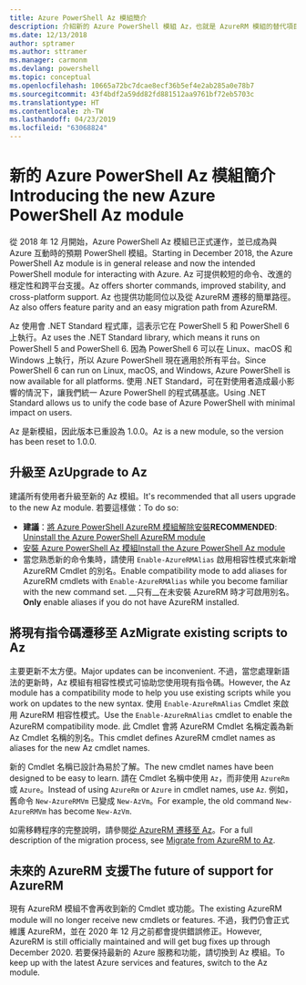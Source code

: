 ```yaml
---
title: Azure PowerShell Az 模組簡介
description: 介紹新的 Azure PowerShell 模組 Az，也就是 AzureRM 模組的替代項目。
ms.date: 12/13/2018
author: sptramer
ms.author: sttramer
ms.manager: carmonm
ms.devlang: powershell
ms.topic: conceptual
ms.openlocfilehash: 10665a72bc7dcae8ecf36b5ef4e2ab285a0e78b7
ms.sourcegitcommit: 43f4bdf2a59dd82fd881512aa9761bf72eb5703c
ms.translationtype: HT
ms.contentlocale: zh-TW
ms.lasthandoff: 04/23/2019
ms.locfileid: "63068824"
---
```

# <a name="introducing-the-new-azure-powershell-az-module"></a><span data-ttu-id="bfc57-103">新的 Azure PowerShell Az 模組簡介</span><span class="sxs-lookup"><span data-stu-id="bfc57-103">Introducing the new Azure PowerShell Az module</span></span>

<span data-ttu-id="bfc57-104">從 2018 年 12 月開始，Azure PowerShell Az 模組已正式運作，並已成為與 Azure 互動時的預期 PowerShell 模組。</span><span class="sxs-lookup"><span data-stu-id="bfc57-104">Starting in December 2018, the Azure PowerShell Az module is in general release and now the intended PowerShell module for interacting with Azure.</span></span> <span data-ttu-id="bfc57-105">Az 可提供較短的命令、改進的穩定性和跨平台支援。</span><span class="sxs-lookup"><span data-stu-id="bfc57-105">Az offers shorter commands, improved stability, and cross-platform support.</span></span> <span data-ttu-id="bfc57-106">Az 也提供功能同位以及從 AzureRM 遷移的簡單路徑。</span><span class="sxs-lookup"><span data-stu-id="bfc57-106">Az also offers feature parity and an easy migration path from AzureRM.</span></span>

<span data-ttu-id="bfc57-107">Az 使用會 .NET Standard 程式庫，這表示它在 PowerShell 5 和 PowerShell 6 上執行。</span><span class="sxs-lookup"><span data-stu-id="bfc57-107">Az uses the .NET Standard library, which means it runs on PowerShell 5 and PowerShell 6.</span></span>
<span data-ttu-id="bfc57-108">因為 PowerShell 6 可以在 Linux、macOS 和 Windows 上執行，所以 Azure PowerShell 現在適用於所有平台。</span><span class="sxs-lookup"><span data-stu-id="bfc57-108">Since PowerShell 6 can run on Linux, macOS, and Windows, Azure PowerShell is now available for all platforms.</span></span>
<span data-ttu-id="bfc57-109">使用 .NET Standard，可在對使用者造成最小影響的情況下，讓我們統一 Azure PowerShell 的程式碼基底。</span><span class="sxs-lookup"><span data-stu-id="bfc57-109">Using .NET Standard allows us to unify the code base of Azure PowerShell with minimal impact on users.</span></span>

<span data-ttu-id="bfc57-110">Az 是新模組，因此版本已重設為 1.0.0。</span><span class="sxs-lookup"><span data-stu-id="bfc57-110">Az is a new module, so the version has been reset to 1.0.0.</span></span>

## <a name="upgrade-to-az"></a><span data-ttu-id="bfc57-111">升級至 Az</span><span class="sxs-lookup"><span data-stu-id="bfc57-111">Upgrade to Az</span></span>

<span data-ttu-id="bfc57-112">建議所有使用者升級至新的 Az 模組。</span><span class="sxs-lookup"><span data-stu-id="bfc57-112">It's recommended that all users upgrade to the new Az module.</span></span> <span data-ttu-id="bfc57-113">若要這樣做：</span><span class="sxs-lookup"><span data-stu-id="bfc57-113">To do so:</span></span>

* <span data-ttu-id="bfc57-114">__建議__：[將 Azure PowerShell AzureRM 模組解除安裝](/powershell/azure/uninstall-az-ps#uninstall-the-azurerm-module)</span><span class="sxs-lookup"><span data-stu-id="bfc57-114">__RECOMMENDED__: [Uninstall the Azure PowerShell AzureRM module](/powershell/azure/uninstall-az-ps#uninstall-the-azurerm-module)</span></span>
* [<span data-ttu-id="bfc57-115">安裝 Azure PowerShell Az 模組</span><span class="sxs-lookup"><span data-stu-id="bfc57-115">Install the Azure PowerShell Az module</span></span>](/powershell/azure/install-az-ps)
* <span data-ttu-id="bfc57-116">當您熟悉新的命令集時，請使用 `Enable-AzureRMAlias` 啟用相容性模式來新增 AzureRM Cmdlet 的別名。</span><span class="sxs-lookup"><span data-stu-id="bfc57-116">Enable compatibility mode to add aliases for AzureRM cmdlets with `Enable-AzureRMAlias` while you become familiar with the new command set.</span></span> <span data-ttu-id="bfc57-117">__只有__在未安裝 AzureRM 時才可啟用別名。</span><span class="sxs-lookup"><span data-stu-id="bfc57-117">__Only__ enable aliases if you do not have AzureRM installed.</span></span>

## <a name="migrate-existing-scripts-to-az"></a><span data-ttu-id="bfc57-118">將現有指令碼遷移至 Az</span><span class="sxs-lookup"><span data-stu-id="bfc57-118">Migrate existing scripts to Az</span></span>

<span data-ttu-id="bfc57-119">主要更新不太方便。</span><span class="sxs-lookup"><span data-stu-id="bfc57-119">Major updates can be inconvenient.</span></span> <span data-ttu-id="bfc57-120">不過，當您處理新語法的更新時，Az 模組有相容性模式可協助您使用現有指令碼。</span><span class="sxs-lookup"><span data-stu-id="bfc57-120">However, the Az module has a compatibility mode to help you use existing scripts while you work on updates to the new syntax.</span></span> <span data-ttu-id="bfc57-121">使用 `Enable-AzureRmAlias` Cmdlet 來啟用 AzureRM 相容性模式。</span><span class="sxs-lookup"><span data-stu-id="bfc57-121">Use the `Enable-AzureRmAlias` cmdlet to enable the AzureRM compatibility mode.</span></span> <span data-ttu-id="bfc57-122">此 Cmdlet 會將 AzureRM Cmdlet 名稱定義為新 Az Cmdlet 名稱的別名。</span><span class="sxs-lookup"><span data-stu-id="bfc57-122">This cmdlet defines AzureRM cmdlet names as aliases for the new Az cmdlet names.</span></span>

<span data-ttu-id="bfc57-123">新的 Cmdlet 名稱已設計為易於了解。</span><span class="sxs-lookup"><span data-stu-id="bfc57-123">The new cmdlet names have been designed to be easy to learn.</span></span> <span data-ttu-id="bfc57-124">請在 Cmdlet 名稱中使用 `Az`，而非使用 `AzureRm` 或 `Azure`。</span><span class="sxs-lookup"><span data-stu-id="bfc57-124">Instead of using `AzureRm` or `Azure` in cmdlet names, use `Az`.</span></span> <span data-ttu-id="bfc57-125">例如，舊命令 `New-AzureRMVm` 已變成 `New-AzVm`。</span><span class="sxs-lookup"><span data-stu-id="bfc57-125">For example, the old command `New-AzureRMVm` has become `New-AzVm`.</span></span>

<span data-ttu-id="bfc57-126">如需移轉程序的完整說明，請參閱[從 AzureRM 遷移至 Az](migrate-from-azurerm-to-az.md)。</span><span class="sxs-lookup"><span data-stu-id="bfc57-126">For a full description of the migration process, see [Migrate from AzureRM to Az](migrate-from-azurerm-to-az.md).</span></span>

## <a name="the-future-of-support-for-azurerm"></a><span data-ttu-id="bfc57-127">未來的 AzureRM 支援</span><span class="sxs-lookup"><span data-stu-id="bfc57-127">The future of support for AzureRM</span></span>

<span data-ttu-id="bfc57-128">現有 AzureRM 模組不會再收到新的 Cmdlet 或功能。</span><span class="sxs-lookup"><span data-stu-id="bfc57-128">The existing AzureRM module will no longer receive new cmdlets or features.</span></span> <span data-ttu-id="bfc57-129">不過，我們仍會正式維護 AzureRM，並在 2020 年 12 月之前都會提供錯誤修正。</span><span class="sxs-lookup"><span data-stu-id="bfc57-129">However, AzureRM is still officially maintained and will get bug fixes up through December 2020.</span></span> <span data-ttu-id="bfc57-130">若要保持最新的 Azure 服務和功能，請切換到 Az 模組。</span><span class="sxs-lookup"><span data-stu-id="bfc57-130">To keep up with the latest Azure services and features, switch to the Az module.</span></span>
